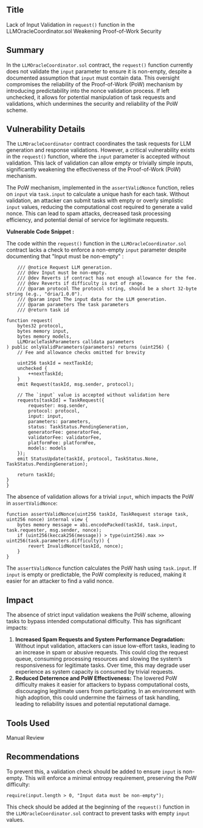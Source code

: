## Title

Lack of Input Validation in `request()` function in the LLMOracleCoordinator.sol Weakening Proof-of-Work Security


## Summary

In the `LLMOracleCoordinator.sol` contract, the `request()` function currently does not validate the `input` parameter to ensure it is non-empty, despite a documented assumption that `input` must contain data. This oversight compromises the reliability of the Proof-of-Work (PoW) mechanism by introducing predictability into the nonce validation process. If left unchecked, it allows for potential manipulation of task requests and validations, which undermines the security and reliability of the PoW scheme.


## Vulnerability Details

The `LLMOracleCoordinator` contract coordinates the task requests for LLM generation and response validations. However, a critical vulnerability exists in the `request()` function, where the `input` parameter is accepted without validation. This lack of validation can allow empty or trivially simple inputs, significantly weakening the effectiveness of the Proof-of-Work (PoW) mechanism.

The PoW mechanism, implemented in the `assertValidNonce` function, relies on `input` via `task.input` to calculate a unique hash for each task. Without validation, an attacker can submit tasks with empty or overly simplistic `input` values, reducing the computational cost required to generate a valid nonce. This can lead to spam attacks, decreased task processing efficiency, and potential denial of service for legitimate requests.

**Vulnerable Code Snippet :**

The code within the `request()` function in the `LLMOracleCoordinator.sol` contract lacks a check to enforce a non-empty `input` parameter despite documenting that "Input must be non-empty" :

```Solidity
    /// @notice Request LLM generation.
    /// @dev Input must be non-empty.
    /// @dev Reverts if contract has not enough allowance for the fee.
    /// @dev Reverts if difficulty is out of range.
    /// @param protocol The protocol string, should be a short 32-byte string (e.g., "dria/1.0.0").
    /// @param input The input data for the LLM generation.
    /// @param parameters The task parameters
    /// @return task id

function request(
    bytes32 protocol,
    bytes memory input,
    bytes memory models,
    LLMOracleTaskParameters calldata parameters
) public onlyValidParameters(parameters) returns (uint256) {
    // Fee and allowance checks omitted for brevity

    uint256 taskId = nextTaskId;
    unchecked {
        ++nextTaskId;
    }
    emit Request(taskId, msg.sender, protocol);

    // The `input` value is accepted without validation here
    requests[taskId] = TaskRequest({
        requester: msg.sender,
        protocol: protocol,
        input: input,
        parameters: parameters,
        status: TaskStatus.PendingGeneration,
        generatorFee: generatorFee,
        validatorFee: validatorFee,
        platformFee: platformFee,
        models: models
    });
    emit StatusUpdate(taskId, protocol, TaskStatus.None, TaskStatus.PendingGeneration);

    return taskId;
}
}
```


The absence of validation allows for a trivial `input`, which impacts the PoW in `assertValidNonce`:

``` solidity
function assertValidNonce(uint256 taskId, TaskRequest storage task, uint256 nonce) internal view {
    bytes memory message = abi.encodePacked(taskId, task.input, task.requester, msg.sender, nonce);
    if (uint256(keccak256(message)) > type(uint256).max >> uint256(task.parameters.difficulty)) {
        revert InvalidNonce(taskId, nonce);
    }
}
```

The `assertValidNonce` function calculates the PoW hash using `task.input`. If `input` is empty or predictable, the PoW complexity is reduced, making it easier for an attacker to find a valid nonce.

## Impact

The absence of strict input validation weakens the PoW scheme, allowing tasks to bypass intended computational difficulty. This has significant impacts:

1. **Increased Spam Requests and System Performance Degradation:** Without input validation, attackers can issue low-effort tasks, leading to an increase in spam or abusive requests. This could clog the request queue, consuming processing resources and slowing the system’s responsiveness for legitimate tasks. Over time, this may degrade user experience as system capacity is consumed by trivial requests. 
2. **Reduced Deterrence and PoW Effectiveness:** The lowered PoW difficulty makes it easier for attackers to bypass computational costs, discouraging legitimate users from participating. In an environment with high adoption, this could undermine the fairness of task handling, leading to reliability issues and potential reputational damage.

## Tools Used

Manual Review

## Recommendations

To prevent this, a validation check should be added to ensure `input` is non-empty. This will enforce a minimal entropy requirement, preserving the PoW difficulty:

```solidity
require(input.length > 0, "Input data must be non-empty");
```

This check should be added at the beginning of the `request()` function in the `LLMOracleCoordinator.sol` contract to prevent tasks with empty `input` values.
